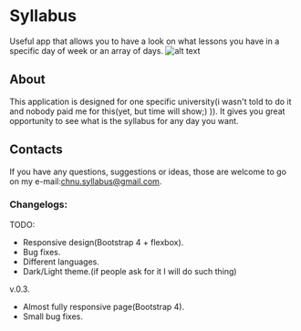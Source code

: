 # Syllabus

Useful app that allows you to have a look on what lessons you have in a specific day of week or an array of days.
![alt text](https://i.imgur.com/K2wNrUu.png)

## About

This application is designed for one specific university(i wasn't told to do it and nobody paid me for this(yet, but time will show;) )).
It gives you great opportunity to see what is the syllabus for any day you want.

## Contacts

If you have any questions, suggestions or ideas, those are welcome to go on my 
e-mail:chnu.syllabus@gmail.com.

### Changelogs:
TODO:
- Responsive design(Bootstrap 4 + flexbox).
- Bug fixes.
- Different languages.
- Dark/Light theme.(if people ask for it I will do such thing)

v.0.3.
+ Almost fully responsive page(Bootstrap 4).
+ Small bug fixes.
